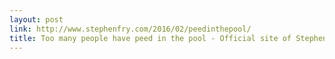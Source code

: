 ```yaml
---
layout: post
link: http://www.stephenfry.com/2016/02/peedinthepool/
title: Too many people have peed in the pool - Official site of Stephen Fry
---
```


